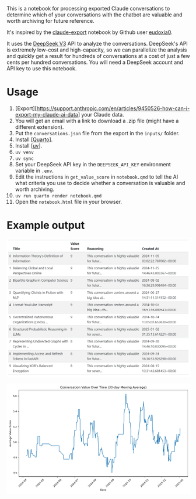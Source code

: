 This is a notebook for processing exported Claude conversations to determine which of your conversations with the chatbot are valuable and worth archiving for future reference.

It's inspired by the [claude-export](https://github.com/eudoxia0/claude-export/) notebook by Github user [eudoxia0](https://github.com/eudoxia0).

It uses the [DeepSeek V3](https://platform.deepseek.com/) API to analyze the conversations. DeepSeek's API is extremely low-cost and high-capacity, so we can parallelize the analysis and quickly get a result for hundreds of conversations at a cost of just a few cents per hundred conversations. You will need a DeepSeek account and API key to use this notebook.

# Usage

1. [Export][https://support.anthropic.com/en/articles/9450526-how-can-i-export-my-claude-ai-data] your Claude data.
1. You will get an email with a link to download a .zip file (might have a different extension).
1. Put the `conversations.json` file from the export in the `inputs/` folder.
1. Install [[Quarto](https://quarto.org/)].
1. Install [[uv](https://docs.astral.sh/uv/)].
1. `uv venv`
1. `uv sync`
1. Set your DeepSeek API key in the `DEEPSEEK_API_KEY` environment variable in `.env`.
1. Edit the instructions in `get_value_score` in `notebook.qmd` to tell the AI what criteria you use to decide whether a conversation is valuable and worth archiving.
1. `uv run quarto render notebook.qmd`
1. Open the `notebook.html` file in your browser.

# Example output

![Example dataframe](./outputs/sample_head.png)

![Example plot](./outputs/sample_plot.png)
